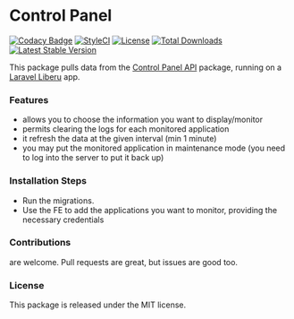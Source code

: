 <!--h-->
# Control Panel

[![Codacy Badge](https://api.codacy.com/project/badge/Grade/107141c2158147599733881169b801a7)](https://www.codacy.com/app/laravel-liberu/ControlPanel?utm_source=github.com&amp;utm_medium=referral&amp;utm_content=laravel-liberu/ControlPanel&amp;utm_campaign=Badge_Grade)
[![StyleCI](https://styleci.io/repos/94111370/shield?branch=master)](https://styleci.io/repos/94111370)
[![License](https://poser.pugx.org/laravel-liberu/controlpanel/license)](https://https://packagist.org/packages/laravel-liberu/controlpanel)
[![Total Downloads](https://poser.pugx.org/laravel-liberu/controlpanel/downloads)](https://packagist.org/packages/laravel-liberu/controlpanel)
[![Latest Stable Version](https://poser.pugx.org/laravel-liberu/controlpanel/version)](https://packagist.org/packages/laravel-liberu/controlpanel)
<!--/h-->

This package pulls data from the [Control Panel API](https://github.com/laravel-liberu/ControlPanelApi) package, running on a [Laravel Liberu](https://github.com/laravel-liberu/Liberu) app.

### Features

- allows you to choose the information you want to display/monitor
- permits clearing the logs for each monitored application
- it refresh the data at the given interval (min 1 minute) 
- you may put the monitored application in maintenance mode (you need to log into the server to put it back up)

### Installation Steps

* Run the migrations. 
* Use the FE to add the applications you want to monitor, providing the necessary credentials

<!--h-->
### Contributions

are welcome. Pull requests are great, but issues are good too.

### License

This package is released under the MIT license.
<!--/h-->